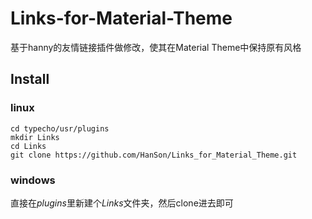 # Links-for-Material-Theme
基于hanny的友情链接插件做修改，使其在Material Theme中保持原有风格
 
## Install

### linux

```
cd typecho/usr/plugins
mkdir Links
cd Links
git clone https://github.com/HanSon/Links_for_Material_Theme.git
```

### windows

直接在*plugins*里新建个*Links*文件夹，然后clone进去即可


